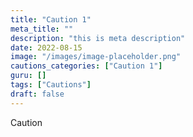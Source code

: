 ```yaml
---
title: "Caution 1"
meta_title: ""
description: "this is meta description"
date: 2022-08-15
image: "/images/image-placeholder.png"
cautions_categories: ["Caution 1"]
guru: []
tags: ["Cautions"]
draft: false
---
```


Caution
